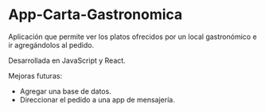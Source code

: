 # App-Carta-Gastronomica
Aplicación que permite ver los platos ofrecidos por un local gastronómico e ir agregándolos al pedido.

Desarrollada en JavaScript y React.

Mejoras futuras:
- Agregar una base de datos.
- Direccionar el pedido a una app de mensajería.
